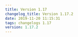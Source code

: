 ```yaml
---
title: Version 1.17
changelog_title: Version 1.17.2
date: 2019-11-20 11:15:31 
tags: changelogs 1.17
version: 1.17.2
---
```

<script src="https://gist.github.com/spinnaker-release/67a07e48c68923e25dd9cc30fcddcf5b.js"/>